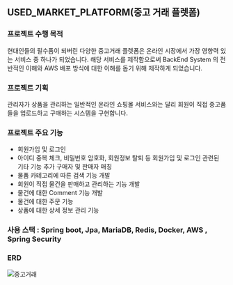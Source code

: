 
## USED_MARKET_PLATFORM(중고 거래 플렛폼)

### 프로젝트 수행 목적

현대인들의 필수품이 되버린 다양한 중고거래 플렛폼은
온라인 시장에서 가장 영향력 있는 서비스 중 하나가 되었습니다.
해당 서비스를 제작함으로써 BackEnd System 의 전반적인 이해와
AWS 배포 방식에 대한 이해를 돕기 위해 제작하게 되었습니다. 

### 프로젝트 기획

관리자가 상품을 관리하는 일반적인 온라인 쇼핑몰 서비스와는 달리
회원이 직접 중고품들을 업로드하고 구매하는 시스템을 구현합니다.

### 프로젝트 주요 기능

- 회원가입 및 로그인
- 아이디 중복 체크, 비밀번호 암호화, 회원정보 탈퇴 등 회원가입 및 로그인 관련된 기타 기능 추가
  구매자 및 판매자 매칭
- 물품 카테고리에 따른 검색 기능 개발
- 회원이 직접 물건을 판매하고 관리하는 기능 개발
- 물건에 대한 Comment 기능 개발
- 물건에 대한 주문 기능
- 상품에 대한 상세 정보 관리 기능

### 사용 스택 : Spring boot, Jpa, MariaDB, Redis, Docker, AWS , Spring Security

### ERD

![중고거래](https://user-images.githubusercontent.com/96874318/209803782-059ca295-14cc-4f10-a17d-a3fb7e3e6fca.png)


